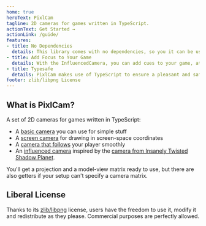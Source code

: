 ```yaml
---
home: true
heroText: PixlCam
tagline: 2D cameras for games written in TypeScript.
actionText: Get Started →
actionLink: /guide/
features:
- title: No Dependencies
  details: This library comes with no dependencies, so you it can be used with any framework or just with pure WebGL.
- title: Add Focus to Your Game
  details: With the InfluencedCamera, you can add cues to your game, attracting the camera and thus the attention of the player.
- title: Typesafe
  details: PixlCam makes use of TypeScript to ensure a pleasant and safe development experience!
footer: zlib/libpng License
---
```


## What is PixlCam?

A set of 2D cameras for games written in TypeScript:

- A [basic camera](./guide/basic-camera.md) you can use for simple stuff
- A [screen camera](./guide/screen-camera.md) for drawing in screen-space coordinates
- A [camera that follows](./guide/following-camera.md) your player smoothly
- An [influenced camera](./guide/influenced-camera.md) inspired by the [camera from Insanely Twisted Shadow Planet](http://michelgagne.blogspot.com/2012/07/itsp-camera-explained.html).

You'll get a projection and a model-view matrix ready to use, but there are also getters if your setup can't specify a camera matrix.

## Liberal License

Thanks to its [zlib/libpng](https://github.com/Lusito/pixlcam/blob/master/LICENSE) license, users have the freedom to use it, modify it and redistribute as they please. Commercial purposes are perfectly allowed.

